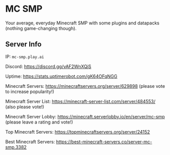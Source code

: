 # MC SMP

Your average, everyday Minecraft SMP with some plugins and datapacks (nothing game-changing though).


## Server Info
IP: `mc-smp.play.ai`

Discord: https://discord.gg/vAF2WnXQjS

Uptime: https://stats.uptimerobot.com/gK64OFqNGG

Minecraft Servers: https://minecraftservers.org/server/629898 (please vote to increase popularity!)

Minecraft Server List: https://minecraft-server-list.com/server/484553/ (also please vote!)

Minecraft Server Lobby: https://minecraft.serverlobby.io/en/server/mc-smp (please leave a rating and vote!)

Top Minecraft Servers: https://topminecraftservers.org/server/24152

Best Minecraft Servers: https://best-minecraft-servers.co/server-mc-smp.3382
